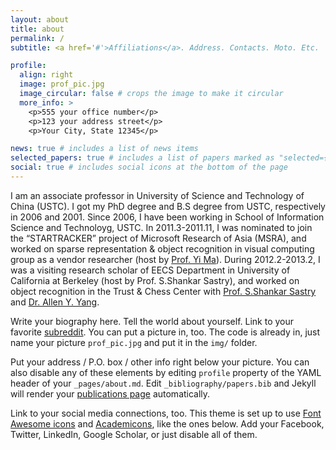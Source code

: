 ```yaml
---
layout: about
title: about
permalink: /
subtitle: <a href='#'>Affiliations</a>. Address. Contacts. Moto. Etc.

profile:
  align: right
  image: prof_pic.jpg
  image_circular: false # crops the image to make it circular
  more_info: >
    <p>555 your office number</p>
    <p>123 your address street</p>
    <p>Your City, State 12345</p>

news: true # includes a list of news items
selected_papers: true # includes a list of papers marked as "selected={true}"
social: true # includes social icons at the bottom of the page
---
```


I am an associate professor in University of Science and Technology of China (USTC). I got my PhD degree and B.S degree from USTC, respectively in 2006 and 2001. Since 2006, I have been working in School of Information Science and Technoloyg, USTC. In 2011.3-2011.11, I was nominated to join the “STARTRACKER” project of Microsoft Research of Asia (MSRA), and worked on sparse representation & object recognition in visual computing group as a vendor researcher (host by [Prof. Yi Ma](https://people.eecs.berkeley.edu/~yima/)). During 2012.2-2013.2, I was a visiting research scholar of EECS Department in University of California at Berkeley (host by Prof. S.Shankar Sastry), and worked on object recognition in the Trust & Chess Center with [Prof. S.Shankar Sastry](http://robotics.eecs.berkeley.edu/~sastry/) and [Dr. Allen Y. Yang](http://www.eecs.berkeley.edu/~yang/).

Write your biography here. Tell the world about yourself. Link to your favorite [subreddit](http://reddit.com). You can put a picture in, too. The code is already in, just name your picture `prof_pic.jpg` and put it in the `img/` folder.

Put your address / P.O. box / other info right below your picture. You can also disable any of these elements by editing `profile` property of the YAML header of your `_pages/about.md`. Edit `_bibliography/papers.bib` and Jekyll will render your [publications page](/al-folio/publications/) automatically.

Link to your social media connections, too. This theme is set up to use [Font Awesome icons](https://fontawesome.com/) and [Academicons](https://jpswalsh.github.io/academicons/), like the ones below. Add your Facebook, Twitter, LinkedIn, Google Scholar, or just disable all of them.
